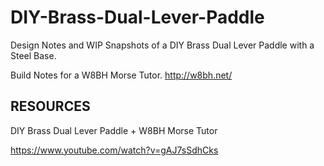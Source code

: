 # DIY-Brass-Dual-Lever-Paddle

Design Notes and WIP Snapshots of a DIY Brass Dual Lever Paddle with a Steel Base.

Build Notes for a W8BH Morse Tutor.  http://w8bh.net/


## RESOURCES

DIY Brass Dual Lever Paddle + W8BH Morse Tutor

https://www.youtube.com/watch?v=gAJ7sSdhCks


